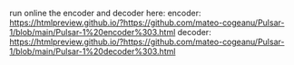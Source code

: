 run online the encoder and decoder here:
encoder: https://htmlpreview.github.io/?https://github.com/mateo-cogeanu/Pulsar-1/blob/main/Pulsar-1%20encoder%303.html
decoder: https://htmlpreview.github.io/?https://github.com/mateo-cogeanu/Pulsar-1/blob/main/Pulsar-1%20decoder%303.html
